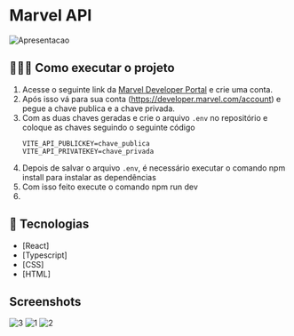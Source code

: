 # Marvel API
![Apresentacao](https://github.com/Leohgb/Marvel_API/assets/91156801/c54aa019-54ea-4618-9ca2-97fa5ced12cf)

## 👨🏻‍💻 Como executar o projeto
1. Acesse o seguinte link da [Marvel Developer Portal](https://developer.marvel.com/) e crie uma conta.
2. Após isso vá para sua conta (https://developer.marvel.com/account) e pegue a chave publica e a chave privada.
3. Com as duas chaves geradas e crie o arquivo `.env` no repositório e coloque as chaves seguindo o seguinte código
    ```
    VITE_API_PUBLICKEY=chave_publica
    VITE_API_PRIVATEKEY=chave_privada
    ```
4. Depois de salvar o arquivo `.env`, é necessário executar o comando npm install para instalar as dependências 
5. Com isso feito execute o comando npm run dev
6. 
## 🚀 Tecnologias

- [React] 
- [Typescript]
- [CSS]
- [HTML]

## Screenshots
![3](https://github.com/Leohgb/Marvel_API/assets/91156801/6aeaad5f-ab17-4b4b-aa7c-88cc18b8bfc9)
![1](https://github.com/Leohgb/Marvel_API/assets/91156801/e8ce7022-99bc-4371-8b5a-4cc72db011ba)
![2](https://github.com/Leohgb/Marvel_API/assets/91156801/9c45b851-1ecd-4781-85df-1481b0c64992)
